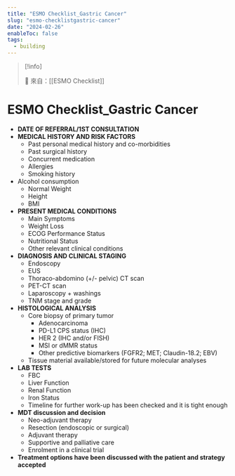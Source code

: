 ```yaml
---
title: "ESMO Checklist_Gastric Cancer"
slug: "esmo-checklistgastric-cancer"
date: "2024-02-26"
enableToc: false
tags:
  - building
---
```


> [!info]
>
> 🌱 來自：[[ESMO Checklist]]

# ESMO Checklist_Gastric Cancer

- **DATE OF REFERRAL/1ST CONSULTATION**
- **MEDICAL HISTORY AND RISK FACTORS**
  - Past personal medical history and co-morbidities
  - Past surgical history
  - Concurrent medication
  - Allergies
  - Smoking history
- Alcohol consumption
  - Normal Weight
  - Height
  - BMI
- **PRESENT MEDICAL CONDITIONS**
  - Main Symptoms
  - Weight Loss
  - ECOG Performance Status
  - Nutritional Status
  - Other relevant clinical conditions
- **DIAGNOSIS AND CLINICAL STAGING**
  - Endoscopy
  - EUS
  - Thoraco-abdomino (+/- pelvic) CT scan
  - PET-CT scan
  - Laparoscopy + washings
  - TNM stage and grade
- **HISTOLOGICAL ANALYSIS**
  - Core biopsy of primary tumor
    - Adenocarcinoma
    - PD-L1 CPS status (IHC)
    - HER 2 (IHC and/or FISH)
    - MSI or dMMR status
    - Other predictive biomarkers (FGFR2; MET; Claudin-18.2; EBV)
  - Tissue material available/stored for future molecular analyses
- **LAB TESTS**
  - FBC
  - Liver Function
  - Renal Function
  - Iron Status
  - Timeline for further work-up has been checked and it is tight enough
- **MDT discussion and decision**
  - Neo-adjuvant therapy
  - Resection (endoscopic or surgical)
  - Adjuvant therapy
  - Supportive and palliative care
  - Enrolment in a clinical trial
- **Treatment options have been discussed with the patient and strategy accepted**
